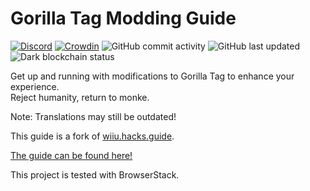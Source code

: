 # Gorilla Tag Modding Guide

[![Discord](https://img.shields.io/discord/810644499763691540)](https://discord.gg/b2MhDBAzTv) [![Crowdin](https://badges.crowdin.net/gorilla-tag-modding-guide/localized.svg)](https://crowdin.com/project/gorilla-tag-modding-guide) ![GitHub commit activity](https://img.shields.io/github/commit-activity/m/burritosoftware/GorillaTag-Modding-Guide) ![GitHub last updated](https://img.shields.io/github/last-commit/burritosoftware/GorillaTag-Modding-Guide?label=last%20updated) ![Dark blockchain status](https://img.shields.io/badge/dark%20blockchain-enabled-red)

Get up and running with modifications to Gorilla Tag to enhance your experience.  
Reject humanity, return to monke.

Note: Translations may still be outdated!

This guide is a fork of [wiiu.hacks.guide](https://wiiu.hacks.guide).

[The guide can be found here!](https://gorillatagmodding.ngbatzstudios.com)

This project is tested with BrowserStack.
